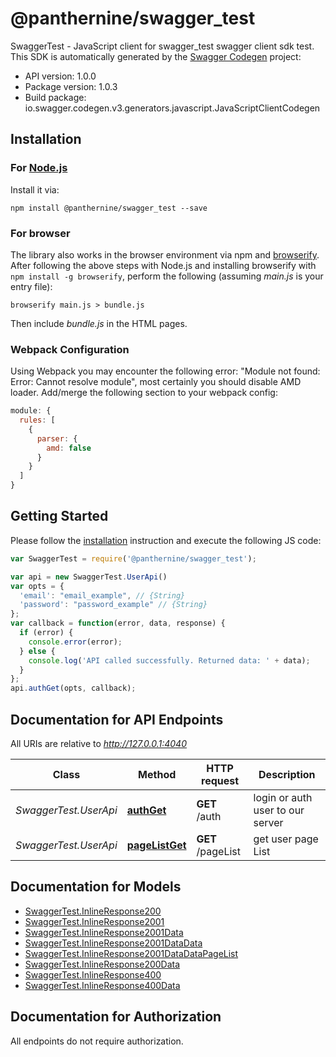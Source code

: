 # @panthernine/swagger_test

SwaggerTest - JavaScript client for swagger_test
swagger client sdk test.
This SDK is automatically generated by the [Swagger Codegen](https://github.com/swagger-api/swagger-codegen) project:

- API version: 1.0.0
- Package version: 1.0.3
- Build package: io.swagger.codegen.v3.generators.javascript.JavaScriptClientCodegen

## Installation

### For [Node.js](https://nodejs.org/)

Install it via:

```shell
npm install @panthernine/swagger_test --save
```

### For browser

The library also works in the browser environment via npm and [browserify](http://browserify.org/). After following
the above steps with Node.js and installing browserify with `npm install -g browserify`,
perform the following (assuming *main.js* is your entry file):

```shell
browserify main.js > bundle.js
```

Then include *bundle.js* in the HTML pages.

### Webpack Configuration

Using Webpack you may encounter the following error: "Module not found: Error:
Cannot resolve module", most certainly you should disable AMD loader. Add/merge
the following section to your webpack config:

```javascript
module: {
  rules: [
    {
      parser: {
        amd: false
      }
    }
  ]
}
```

## Getting Started

Please follow the [installation](#installation) instruction and execute the following JS code:

```javascript
var SwaggerTest = require('@panthernine/swagger_test');

var api = new SwaggerTest.UserApi()
var opts = { 
  'email': "email_example", // {String} 
  'password': "password_example" // {String} 
};
var callback = function(error, data, response) {
  if (error) {
    console.error(error);
  } else {
    console.log('API called successfully. Returned data: ' + data);
  }
};
api.authGet(opts, callback);
```

## Documentation for API Endpoints

All URIs are relative to *http://127.0.0.1:4040*

Class | Method | HTTP request | Description
------------ | ------------- | ------------- | -------------
*SwaggerTest.UserApi* | [**authGet**](docs/UserApi.md#authGet) | **GET** /auth | login or auth user to our server
*SwaggerTest.UserApi* | [**pageListGet**](docs/UserApi.md#pageListGet) | **GET** /pageList | get user page List

## Documentation for Models

 - [SwaggerTest.InlineResponse200](docs/InlineResponse200.md)
 - [SwaggerTest.InlineResponse2001](docs/InlineResponse2001.md)
 - [SwaggerTest.InlineResponse2001Data](docs/InlineResponse2001Data.md)
 - [SwaggerTest.InlineResponse2001DataData](docs/InlineResponse2001DataData.md)
 - [SwaggerTest.InlineResponse2001DataDataPageList](docs/InlineResponse2001DataDataPageList.md)
 - [SwaggerTest.InlineResponse200Data](docs/InlineResponse200Data.md)
 - [SwaggerTest.InlineResponse400](docs/InlineResponse400.md)
 - [SwaggerTest.InlineResponse400Data](docs/InlineResponse400Data.md)

## Documentation for Authorization

 All endpoints do not require authorization.


